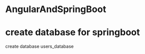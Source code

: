 # AngularAndSpringBoot
create database for springboot
===============================
create database users_database
